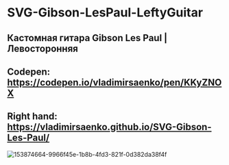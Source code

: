 # SVG-Gibson-LesPaul-LeftyGuitar

## Кастомная гитара Gibson Les Paul | Левосторонняя

## Codepen: https://codepen.io/vladimirsaenko/pen/KKyZNOX

## Right hand: https://vladimirsaenko.github.io/SVG-Gibson-Les-Paul/

![153874664-9966f45e-1b8b-4fd3-821f-0d382da38f4f](https://user-images.githubusercontent.com/56477695/154476796-31fef954-cf41-4e8d-aa02-2a84c883bc28.jpg)
